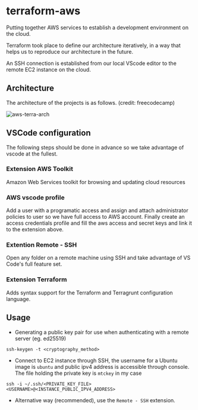 # terraform-aws

Putting together AWS services to establish a development environment on the cloud.

Terraform took place to define our architecture iteratively, in a way that helps us to reproduce our architecture in the future.

An SSH connection is established from our local VScode editor to the remote EC2 instance on the cloud.

## Architecture
The architecture of the projects is as follows. (credit: freecodecamp)

![aws-terra-arch](https://user-images.githubusercontent.com/50111205/208693346-fc8c9a8c-c411-451a-b16b-a97109188a52.png)

## VSCode configuration
The following steps should be done in advance so we take advantage of vscode at the fullest. 
### Extension AWS Toolkit
Amazon Web Services toolkit for browsing and updating cloud resources
### AWS vscode profile
Add a user with a programatic access and assign and attach administrator policies to user so we have full access to AWS account. Finally create an access credentials profile and fill the aws access and secret keys and link it to the extension above.
### Extention Remote - SSH
Open any folder on a remote machine using SSH and take advantage of VS Code's full feature set.
### Extension Terraform
Adds syntax support for the Terraform and Terragrunt configuration language.
## Usage
* Generating a public key pair for use when authenticating with a remote server (eg. ed25519)
```
ssh-keygen -t <cryptography_method>
```

* Connect to EC2 instance through SSH, the username for a Ubuntu image is `ubuntu` and public ipv4 address is accessible through console. The file holding the private key is `mtckey` in my case
```
ssh -i ~/.ssh/<PRIVATE_KEY_FILE> <USERNAME>@<INSTANCE_PUBLIC_IPV4_ADDRESS>
```
* Alternative way (recommended), use the `Remote - SSH` extension.
